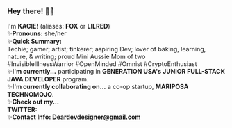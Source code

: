 ### Hey there! 👋🏼 
I'm <b>KACIE!</b> (aliases: <b>FOX</b> or <b>LILRED</b>)<br>
:sparkles:<b>Pronouns:</b> she/her<br>
:sparkles:<b>Quick Summary:</b><br>
Techie; gamer; artist; tinkerer; aspiring Dev; lover of baking, learning, nature, & writing; proud Mini Aussie Mom of two<br>
#InvisibleIllnessWarrior #OpenMinded #Omnist #CryptoEnthusiast<br>
:sparkles:<b>I'm currently...</b> participating in <b>GENERATION USA's JUNIOR FULL-STACK JAVA DEVELOPER</b> program.<br>
:sparkles:<b>I'm currently collaborating on...</b> a co-op startup, <b>MARIPOSA TECHNOMOJO</b>.<br>
:sparkles:<b>Check out my...</b><br>
<b>TWITTER:</b><br>
:sparkles:<b>Contact Info: Deardevdesigner@gmail.com


<!--
**LilRed92/LilRed92** is a ✨ _special_ ✨ repository because its `README.md` (this file) appears on your GitHub profile.

Here are some ideas to get you started:

- 🔭 I’m currently working on ...
- 🌱 I’m currently learning ...
- 👯 I’m looking to collaborate on ...
- 🤔 I’m looking for help with ...
- 💬 Ask me about ...
- 📫 How to reach me: ...
- 😄 Pronouns: ...
- ⚡ Fun fact: ...
-->
